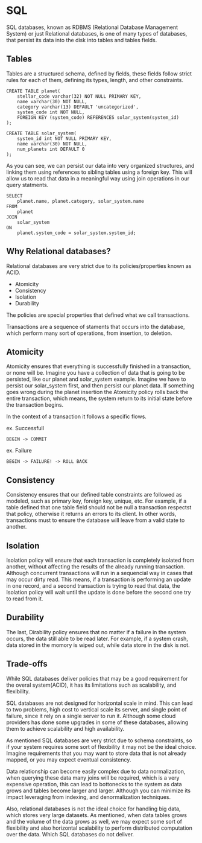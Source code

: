 # SQL

SQL databases, known as RDBMS (Relational Database Management System) or just Relational databases, is one of many types of databases, that persist its data into the disk into tables and tables fields.

## Tables

Tables are a structured schema, defined by fields, these fields follow strict rules for each of them, defining its types, length, and other constraints.

    CREATE TABLE planet(
        stellar_code varchar(32) NOT NULL PRIMARY KEY,
        name varchar(30) NOT NULL,
        category varchar(13) DEFAULT 'uncategorized',
        system_code int NOT NULL,
        FOREIGN KEY (system_code) REFERENCES solar_system(system_id)
    );

    CREATE TABLE solar_system(
        system_id int NOT NULL PRIMARY KEY,
        name varchar(30) NOT NULL,
        num_planets int DEFAULT 0
    );

As you can see, we can persist our data into very organized structures, and linking them using references to sibling tables using a foreign key.
This will allow us to read that data in a meaningful way using join operations in our query statments.

    SELECT 
        planet.name, planet.category, solar_system.name
    FROM
        planet
    JOIN
        solar_system
    ON
        planet.system_code = solar_system.system_id;

## Why Relational databases?

Relational databases are very strict due to its policies/properties known as ACID.

- Atomicity
- Consistency
- Isolation
- Durability

The policies are special properties that defined what we call transactions.

Transactions are a sequence of staments that occurs into the database, which perform many sort of operations, from insertion, to deletion.

## Atomicity

Atomicity ensures that everything is successfully finished in a transaction, or none will be.
Imagine you have a collection of data that is going to be persisted, like our planet and solar_system example.
Imagine we have to persist our solar_system first, and then persist our planet data. If something goes wrong during the planet insertion the Atomicity policy rolls back the entire transaction, which means, the system return to its initial state before the transaction begins.

In the context of a transaction it follows a specific flows.

ex. Successfull

    BEGIN -> COMMIT

ex. Failure

    BEGIN -> FAILURE! -> ROLL BACK

## Consistency

Consistency ensures that our defined table constraints are followed as modeled, such as primary key, foreign key, unique, etc.
For example, if a table defined that one table field should not be null a transaction respectst that policy, otherwise it returns an errors to its client.
In other words, transactions must to ensure the database will leave from a valid state to another.

## Isolation

Isolation policy will ensure that each transaction is completely isolated from another, without affecting the results of the already running transaction.
Although concurrent transactions will run in a sequencial way in cases that may occur dirty read. This means, if a transaction is performing an update in one record, and a second transaction is trying to read that data, the Isolation policy will wait until the update is done before the second one try to read from it.

## Durability

The last, Dirability policy ensures that no matter if a failure in the system occurs, the data still able to be read later.
For example, if a system crash, data stored in the momory is wiped out, while data store in the disk is not.

## Trade-offs

While SQL databases deliver policies that may be a good requirement for the overal system(ACID), it has its limitations such as scalability, and flexibility.

SQL databases are not designed for horizontal scale in mind. This can lead to two problems, high cost to vertical scale its server, and single point of failure, since it rely on a single server to run it.
Although some cloud providers has done some upgrades in some of these databases, allowing them to achieve scalability and high availability.

As mentioned SQL databases are very strict due to schema constraints, so if your system requires some sort of flexibility it may not be the ideal choice. Imagine requirements that you may want to store data that is not already mapped, or you may expect eventual consistency.

Data relationship can become easily complex due to data normalization, when querying these data many joins will be required, which is a very expensive operation, this can lead to bottonecks to the system as data grows and tables become larger and larger. Although you can minimize its impact leveraging from indexing, and denormalization techniques.

Also, relational databases is not the ideal choice for handling big data, which stores very large datasets.
As mentioned, when data tables grows and the volume of the data grows as well, we may expect some sort of flexibility and also horizontal scalability to perform distributed computation over the data. Which SQL databases do not deliver.
